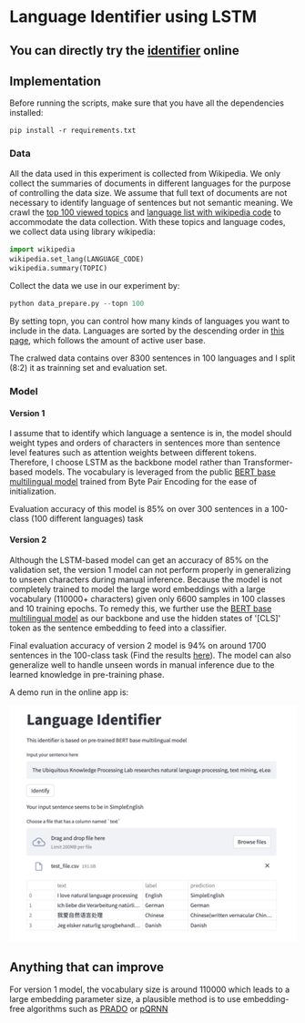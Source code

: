 # Language Identifier using LSTM

## You can directly try the [identifier](https://5d7b-54-202-157-241.ngrok.io) online

## Implementation

Before running the scripts, make sure that you have all the dependencies installed:

```shell
pip install -r requirements.txt
```

### Data

All the data used in this experiment is collected from Wikipedia. We only collect the summaries of documents in different languages for the purpose of  controlling the data size. We assume that full text of documents are not necessary to identify language of sentences but not semantic meaning. We crawl the  [top 100 viewed topics](https://en.wikipedia.org/wiki/Wikipedia:Multiyear_ranking_of_most_viewed_pages) and [language list with wikipedia code](https://en.wikipedia.org/wiki/List_of_Wikipedias) to accommodate the data collection. With these topics and language codes, we collect data using library wikipedia:

```python
import wikipedia
wikipedia.set_lang(LANGUAGE_CODE)
wikipedia.summary(TOPIC)
```

Collect the data we use in our experiment by:

```python
python data_prepare.py --topn 100
```

By setting topn, you can control how many kinds of languages you want to include in the data. Languages are sorted by the descending order in [this page](https://en.wikipedia.org/wiki/List_of_Wikipedias), which follows the amount of active user base.

The cralwed data contains over 8300 sentences in 100 languages and I split (8:2) it as trainning set and evaluation set.

### Model

#### Version 1

I assume that to identify which language a sentence is in, the model should weight types and orders of characters in sentences more than sentence level features such as attention weights between different tokens. Therefore, I choose LSTM as the backbone model rather than Transformer-based models.  The vocabulary is leveraged from the public [BERT base multilingual model](https://huggingface.co/bert-base-multilingual-cased) trained from Byte Pair Encoding for the ease of initialization. 

Evaluation accuracy of this model is 85% on over 300 sentences in a 100-class (100 different languages) task

#### Version 2

Although the LSTM-based model can get an accuracy of 85% on the validation set, the version 1 model can not perform properly in generalizing to unseen characters during manual inference. Because the model is not completely trained to model the large word embeddings with a large vocabulary (110000+ characters) given only 6600 samples in 100 classes and 10 training epochs. To remedy this, we further use the [BERT base multilingual model](https://huggingface.co/bert-base-multilingual-cased) as our backbone and use the hidden states of '[CLS]' token as the sentence embedding to feed into a classifier.

Final evaluation accuracy of version 2 model is 94% on around 1700 sentences in the 100-class task (Find the results [here](./evaluation_result_with_acc_0.94.xlsx)). The model can also generalize well to handle unseen words in manual inference due to the learned knowledge in pre-training phase.

A demo run in the online app is:

![demo](./demo.png)

## Anything that can improve

For version 1 model, the vocabulary size is around 110000 which leads to a large embedding parameter size, a plausible method is to use embedding-free algorithms such as [PRADO](https://aclanthology.org/D19-1506.pdf) or [pQRNN](https://arxiv.org/pdf/2101.08890.pdf)

